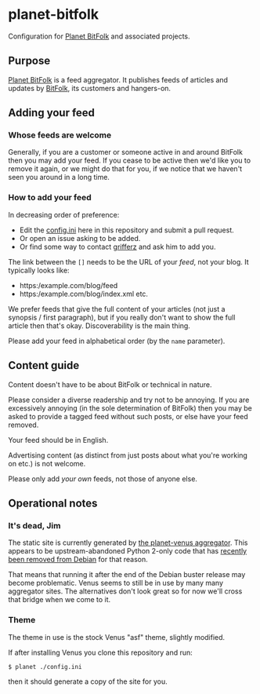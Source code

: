 # planet-bitfolk
Configuration for [Planet BitFolk](https://planet.bitfolk.com/) and associated
projects.

## Purpose
[Planet BitFolk](https://planet.bitfolk.com/) is a feed aggregator. It
publishes feeds of articles and updates by [BitFolk](https://bitfolk.com/), its
customers and hangers-on.

## Adding your feed

### Whose feeds are welcome
Generally, if you are a customer or someone active in and around BitFolk then
you may add your feed. If you cease to be active then we'd like you to remove
it again, or we might do that for you, if we notice that we haven't seen you
around in a long time.

### How to add your feed
In decreasing order of preference:
* Edit the
  [config.ini](https://github.com/bitfolk/planet-bitfolk/blob/main/config.ini)
  here in this repository and submit a pull request.
* Or open an issue asking to be added.
* Or find some way to contact [grifferz](https://github.com/grifferz) and ask
  him to add you.

The link between the `[]` needs to be the URL of your *feed*, not your blog. It
typically looks like:
* https:/example.com/blog/feed
* https:/example.com/blog/index.xml
etc.

We prefer feeds that give the full content of your articles (not just a
synopsis / first paragraph), but if you really don't want to show the full
article then that's okay. Discoverability is the main thing.

Please add your feed in alphabetical order (by the `name` parameter).

## Content guide
Content doesn't have to be about BitFolk or technical in nature.

Please consider a diverse readership and try not to be annoying. If you are
excessively annoying (in the sole determination of BitFolk) then you may be
asked to provide a tagged feed without such posts, or else have your feed
removed.

Your feed should be in English.

Advertising content (as distinct from just posts about what you're working on
etc.) is not welcome.

Please only add *your own* feeds, not those of anyone else.

## Operational notes
### It's dead, Jim
The static site is currently generated by [the planet-venus
aggregator](https://github.com/rubys/venus). This appears to be
upstream-abandoned Python 2-only code that has [recently been removed from
Debian](https://bugs.debian.org/cgi-bin/bugreport.cgi?bug=940982) for that
reason.

That means that running it after the end of the Debian buster release may
become problematic. Venus seems to still be in use by many many aggregator
sites. The alternatives don't look great so for now we'll cross that bridge
when we come to it.

### Theme
The theme in use is the stock Venus "asf" theme, slightly modified.

If after installing Venus you clone this repository and run:

```
$ planet ./config.ini
```

then it should generate a copy of the site for you.
